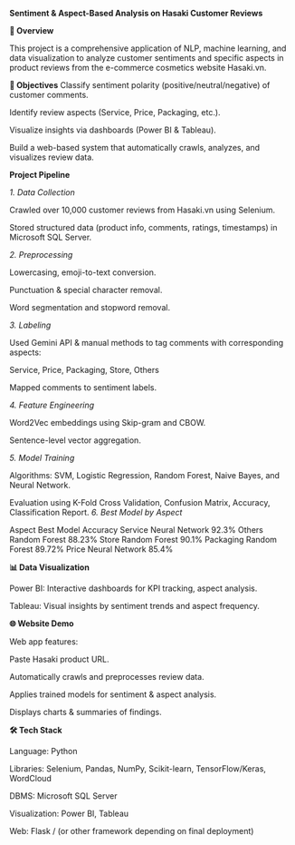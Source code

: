 
**Sentiment & Aspect-Based Analysis on Hasaki Customer Reviews**


**📌 Overview**

This project is a comprehensive application of NLP, machine learning, and data visualization to analyze customer sentiments and specific aspects in product reviews from the e-commerce cosmetics website Hasaki.vn.

**🎯 Objectives**
Classify sentiment polarity (positive/neutral/negative) of customer comments.

Identify review aspects (Service, Price, Packaging, etc.).

Visualize insights via dashboards (Power BI & Tableau).

Build a web-based system that automatically crawls, analyzes, and visualizes review data.

**Project Pipeline**

_1. Data Collection_

Crawled over 10,000 customer reviews from Hasaki.vn using Selenium.

Stored structured data (product info, comments, ratings, timestamps) in Microsoft SQL Server.

_2. Preprocessing_

Lowercasing, emoji-to-text conversion.

Punctuation & special character removal.

Word segmentation and stopword removal.

_3. Labeling_

Used Gemini API & manual methods to tag comments with corresponding aspects:

Service, Price, Packaging, Store, Others

Mapped comments to sentiment labels.

_4. Feature Engineering_

Word2Vec embeddings using Skip-gram and CBOW.

Sentence-level vector aggregation.

_5. Model Training_

Algorithms: SVM, Logistic Regression, Random Forest, Naive Bayes, and Neural Network.

Evaluation using K-Fold Cross Validation, Confusion Matrix, Accuracy, Classification Report.
_6. Best Model by Aspect_

Aspect	Best Model	Accuracy
Service	Neural Network	92.3%
Others	Random Forest	88.23%
Store	Random Forest	90.1%
Packaging	Random Forest	89.72%
Price	Neural Network	85.4%

**📊 Data Visualization**

Power BI: Interactive dashboards for KPI tracking, aspect analysis.

Tableau: Visual insights by sentiment trends and aspect frequency.

**🌐 Website Demo**

Web app features:

Paste Hasaki product URL.

Automatically crawls and preprocesses review data.

Applies trained models for sentiment & aspect analysis.

Displays charts & summaries of findings.

**🛠️ Tech Stack**

Language: Python

Libraries: Selenium, Pandas, NumPy, Scikit-learn, TensorFlow/Keras, WordCloud

DBMS: Microsoft SQL Server

Visualization: Power BI, Tableau

Web: Flask / (or other framework depending on final deployment)
